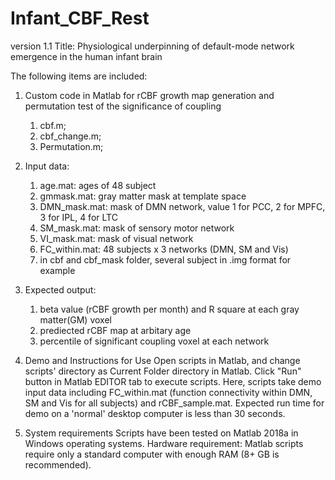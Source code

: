 # Infant_CBF_Rest
version 1.1
Title: Physiological underpinning of default-mode network emergence in the human infant brain 


The following items are included:
1. Custom code in Matlab for rCBF growth map generation and permutation test of the significance of coupling
   1) cbf.m;
   2) cbf_change.m;
   2) Permutation.m;

2. Input data:
	1) age.mat: ages of 48 subject
	2) gmmask.mat: gray matter mask at template space
	3) DMN_mask.mat: mask of DMN network, value 1 for PCC, 2 for MPFC, 3 for IPL, 4 for LTC
	4) SM_mask.mat: mask of sensory motor network
	5) VI_mask.mat: mask of visual network
	6) FC_within.mat: 48 subjects x 3 networks (DMN, SM and Vis)
	7) in cbf and cbf_mask folder, several subject in .img format for example
	
3. Expected output:
	1) beta value (rCBF growth per month) and R square at each gray matter(GM) voxel
	2) prediected rCBF map at arbitary age
	3) percentile of significant coupling voxel at each network

4. Demo and Instructions for Use
Open scripts in Matlab, and change scripts' directory as Current Folder directory in Matlab. Click "Run" button in Matlab EDITOR tab to execute scripts.
Here, scripts take demo input data including FC_within.mat (function connectivity within DMN, SM and Vis for all subjects) and rCBF_sample.mat.
Expected run time for demo on a 'normal' desktop computer is less than 30 seconds.

5. System requirements
Scripts have been tested on Matlab 2018a in Windows operating systems. 
Hardware requirement: Matlab scripts require only a standard computer with enough RAM (8+ GB is recommended).
